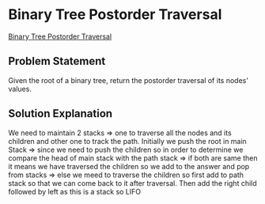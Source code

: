 # Binary Tree Postorder Traversal

[Binary Tree Postorder Traversal](https://leetcode.com/problems/binary-tree-postorder-traversal/description/)

## Problem Statement

Given the root of a binary tree, return the postorder traversal of its nodes' values.

## Solution Explanation

We need to maintain 2 stacks => one to traverse all the nodes and its children and other one to track the path.
Initially we push the root in main Stack
=> since we need to push the children so in order to determine we compare the head of main stack with the path stack
=> if both are same then it means we have traversed the children so we add to the answer and pop from stacks
=> else we meed to traverse the children so first add to path stack so that we can come back to it after traversal. Then add the right child followed by left as this is a stack so LIFO
